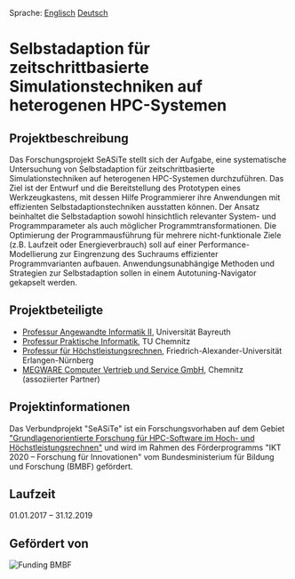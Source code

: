 Sprache: [Englisch](index_en.md) [Deutsch](index.md)

# Selbstadaption für zeitschrittbasierte Simulationstechniken auf heterogenen HPC-Systemen

## Projektbeschreibung

Das Forschungsprojekt SeASiTe stellt sich der Aufgabe, eine systematische
Untersuchung von Selbstadaption für zeitschrittbasierte Simulationstechniken
auf heterogenen HPC-Systemen durchzuführen. Das Ziel ist der Entwurf und die
Bereitstellung des Prototypen eines Werkzeugkastens, mit dessen Hilfe
Programmierer ihre Anwendungen mit effizienten Selbstadaptionstechniken
ausstatten können. Der Ansatz beinhaltet die Selbstadaption sowohl
hinsichtlich relevanter System- und Programmparameter als auch möglicher
Programmtransformationen. Die Optimierung der Programmausführung für mehrere
nicht-funktionale Ziele (z.B. Laufzeit oder Energieverbrauch) soll auf einer
Performance-Modellierung zur Eingrenzung des Suchraums effizienter
Programmvarianten aufbauen. Anwendungsunabhängige Methoden und Strategien zur
Selbstadaption sollen in einem Autotuning-Navigator gekapselt werden.

## Projektbeteiligte

* [Professur Angewandte Informatik II](http://www.ai2.uni-bayreuth.de), Universität Bayreuth
* [Professur Praktische Informatik](https://www.tu-chemnitz.de/informatik/PI/), TU Chemnitz
* [Professur für Höchstleistungsrechnen](http://www.hpc.informatik.uni-erlangen.de/), Friedrich-Alexander-Universität Erlangen-Nürnberg
* [MEGWARE Computer Vertrieb und Service GmbH](http://www.megware.com), Chemnitz (assoziierter Partner)

## Projektinformationen

Das Verbundprojekt "SeASiTe" ist ein Forschungsvorhaben auf dem Gebiet
["Grundlagenorientierte Forschung für HPC-Software im Hoch- und
Höchstleistungsrechnen"](https://www.bmbf.de/foerderungen/bekanntmachung.php?B=1105)
und wird im Rahmen des Förderprogramms "IKT 2020 – Forschung für Innovationen"
vom Bundesministerium für Bildung und Forschung (BMBF) gefördert.

## Laufzeit

01.01.2017 – 31.12.2019 

## Gefördert von

![Funding BMBF](https://raw.githubusercontent.com/wiki/RRZE-HPC/likwid/images/BMBF.png)

